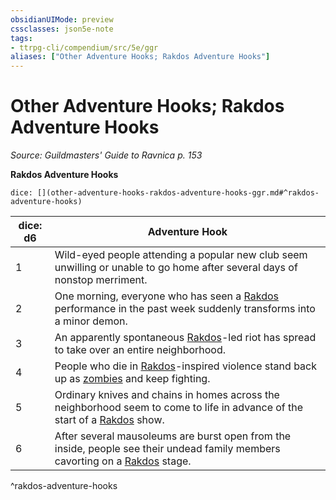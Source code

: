 ```yaml
---
obsidianUIMode: preview
cssclasses: json5e-note
tags:
- ttrpg-cli/compendium/src/5e/ggr
aliases: ["Other Adventure Hooks; Rakdos Adventure Hooks"]
---
```

# Other Adventure Hooks; Rakdos Adventure Hooks
*Source: Guildmasters' Guide to Ravnica p. 153* 

**Rakdos Adventure Hooks**

`dice: [](other-adventure-hooks-rakdos-adventure-hooks-ggr.md#^rakdos-adventure-hooks)`

| dice: d6 | Adventure Hook |
|----------|----------------|
| 1 | Wild-eyed people attending a popular new club seem unwilling or unable to go home after several days of nonstop merriment. |
| 2 | One morning, everyone who has seen a [Rakdos](rakdos-ggr.md) performance in the past week suddenly transforms into a minor demon. |
| 3 | An apparently spontaneous [Rakdos](rakdos-ggr.md)-led riot has spread to take over an entire neighborhood. |
| 4 | People who die in [Rakdos](rakdos-ggr.md)-inspired violence stand back up as [zombies](zombie-xphb.md) and keep fighting. |
| 5 | Ordinary knives and chains in homes across the neighborhood seem to come to life in advance of the start of a [Rakdos](rakdos-ggr.md) show. |
| 6 | After several mausoleums are burst open from the inside, people see their undead family members cavorting on a [Rakdos](rakdos-ggr.md) stage. |
^rakdos-adventure-hooks